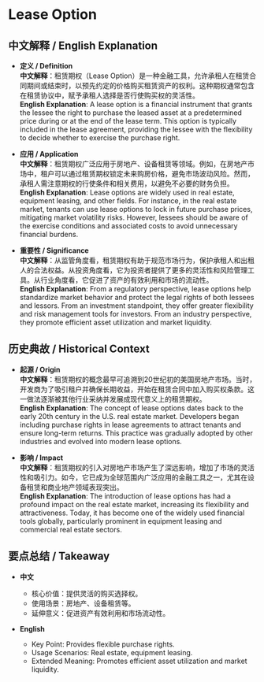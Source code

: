 # Lease Option

## 中文解释 / English Explanation

* **定义 / Definition**  
  **中文解释**：租赁期权（Lease Option）是一种金融工具，允许承租人在租赁合同期间或结束时，以预先约定的价格购买租赁资产的权利。这种期权通常包含在租赁协议中，赋予承租人选择是否行使购买权的灵活性。  
  **English Explanation**: A lease option is a financial instrument that grants the lessee the right to purchase the leased asset at a predetermined price during or at the end of the lease term. This option is typically included in the lease agreement, providing the lessee with the flexibility to decide whether to exercise the purchase right.

* **应用 / Application**  
  **中文解释**：租赁期权广泛应用于房地产、设备租赁等领域。例如，在房地产市场中，租户可以通过租赁期权锁定未来购房价格，避免市场波动风险。然而，承租人需注意期权的行使条件和相关费用，以避免不必要的财务负担。  
  **English Explanation**: Lease options are widely used in real estate, equipment leasing, and other fields. For instance, in the real estate market, tenants can use lease options to lock in future purchase prices, mitigating market volatility risks. However, lessees should be aware of the exercise conditions and associated costs to avoid unnecessary financial burdens.

* **重要性 / Significance**  
  **中文解释**：从监管角度看，租赁期权有助于规范市场行为，保护承租人和出租人的合法权益。从投资角度看，它为投资者提供了更多的灵活性和风险管理工具。从行业角度看，它促进了资产的有效利用和市场的流动性。  
  **English Explanation**: From a regulatory perspective, lease options help standardize market behavior and protect the legal rights of both lessees and lessors. From an investment standpoint, they offer greater flexibility and risk management tools for investors. From an industry perspective, they promote efficient asset utilization and market liquidity.

## 历史典故 / Historical Context

* **起源 / Origin**  
  **中文解释**：租赁期权的概念最早可追溯到20世纪初的美国房地产市场。当时，开发商为了吸引租户并确保长期收益，开始在租赁合同中加入购买权条款。这一做法逐渐被其他行业采纳并发展成现代意义上的租赁期权。  
  **English Explanation**: The concept of lease options dates back to the early 20th century in the U.S. real estate market. Developers began including purchase rights in lease agreements to attract tenants and ensure long-term returns. This practice was gradually adopted by other industries and evolved into modern lease options.

* **影响 / Impact**  
  **中文解释**：租赁期权的引入对房地产市场产生了深远影响，增加了市场的灵活性和吸引力。如今，它已成为全球范围内广泛应用的金融工具之一，尤其在设备租赁和商业地产领域表现突出。  
  **English Explanation**: The introduction of lease options has had a profound impact on the real estate market, increasing its flexibility and attractiveness. Today, it has become one of the widely used financial tools globally, particularly prominent in equipment leasing and commercial real estate sectors.

## 要点总结 / Takeaway

* **中文**  
  - 核心价值：提供灵活的购买选择权。
  - 使用场景：房地产、设备租赁等。
  - 延伸意义：促进资产有效利用和市场流动性。

* **English**  
  - Key Point: Provides flexible purchase rights.
  - Usage Scenarios: Real estate, equipment leasing.
  - Extended Meaning: Promotes efficient asset utilization and market liquidity.